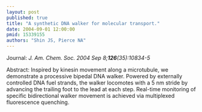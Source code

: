 ```yaml
---
layout: post
published: true
title: "A synthetic DNA walker for molecular transport."
date: 2004-09-01 12:00:00
pmid: 15339155
authors: "Shin JS, Pierce NA"
---
```


Journal: *J. Am. Chem. Soc. 2004 Sep 8;**126**(35):10834-5*

Abstract: Inspired by kinesin movement along a microtubule, we demonstrate a processive bipedal DNA walker. Powered by externally controlled DNA fuel strands, the walker locomotes with a 5 nm stride by advancing the trailing foot to the lead at each step. Real-time monitoring of specific bidirectional walker movement is achieved via multiplexed fluorescence quenching.

